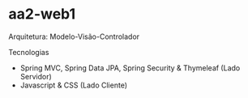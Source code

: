 # aa2-web1

Arquitetura: Modelo-Visão-Controlador

Tecnologias
- Spring MVC, Spring Data JPA, Spring Security & Thymeleaf (Lado Servidor)
- Javascript & CSS (Lado Cliente)